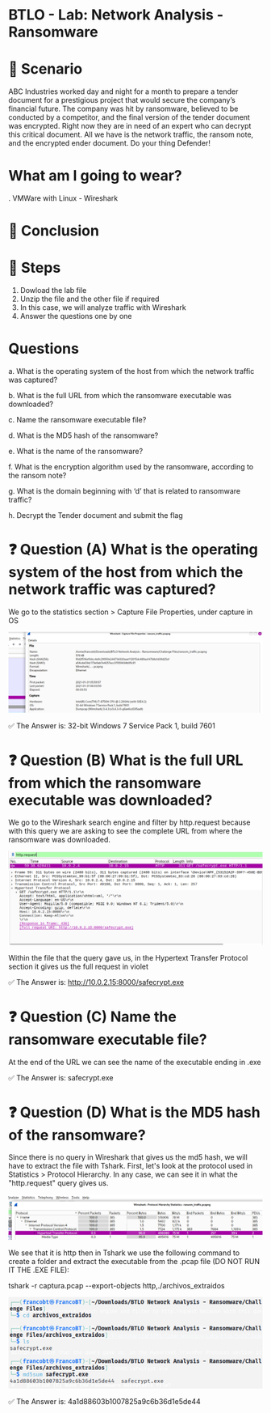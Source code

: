 # BTLO - Lab: Network Analysis - Ransomware

# 📝 Scenario
ABC Industries worked day and night for a month to prepare a tender document for a prestigious project that would secure the company’s financial future. The company was hit by ransomware, believed to be conducted by a competitor, and the final version of the tender document was encrypted. Right now they are in need of an expert who can decrypt this critical document. All we have is the network traffic, the ransom note, and the encrypted ender document. Do your thing Defender!​

# What am I going to wear?
. VMWare with Linux - Wireshark

# 🚀 Conclusion

# 🔎 Steps
1. Dowload the lab file
2. Unzip the file and the other file if required
3. In this case, we will analyze traffic with Wireshark
4. Answer the questions one by one

# Questions
a. What is the operating system of the host from which the network traffic was captured? 

b. What is the full URL from which the ransomware executable was downloaded? 

c. Name the ransomware executable file? 

d. What is the MD5 hash of the ransomware? 

e. What is the name of the ransomware? 

f. What is the encryption algorithm used by the ransomware, according to the ransom note? 

g. What is the domain beginning with ‘d’ that is related to ransomware traffic? 

h. Decrypt the Tender document and submit the flag

# ❓ Question (A) What is the operating system of the host from which the network traffic was captured? 

We go to the statistics section > Capture File Properties, under capture in OS

![OS](https://github.com/FrancoGarciaC9701/Cibersecurity-Labs/blob/8423f68af8eb6d3ac1e08ae6eab6968eb5b6ba92/BTLO/NetworkAnalysis-Ransomware/Images/NAR-Statistics.png)

✅ The Answer is: 32-bit Windows 7 Service Pack 1, build 7601

# ❓ Question (B) What is the full URL from which the ransomware executable was downloaded? 

We go to the Wireshark search engine and filter by http.request because with this query we are asking to see the complete URL from where the ransomware was downloaded.

![http](https://github.com/FrancoGarciaC9701/Cibersecurity-Labs/blob/1e2a72ade786a2d7ac7a91d44c0e8eb3f43ad5e4/BTLO/NetworkAnalysis-Ransomware/Images/NAR-http.png)
![fullrequest](https://github.com/FrancoGarciaC9701/Cibersecurity-Labs/blob/1e2a72ade786a2d7ac7a91d44c0e8eb3f43ad5e4/BTLO/NetworkAnalysis-Ransomware/Images/NAR-fullrequest.png)

Within the file that the query gave us, in the Hypertext Transfer Protocol section it gives us the full request in violet

✅ The Answer is: http://10.0.2.15:8000/safecrypt.exe

# ❓ Question (C) Name the ransomware executable file?

At the end of the URL we can see the name of the executable ending in .exe

✅ The Answer is: safecrypt.exe

# ❓ Question (D) What is the MD5 hash of the ransomware? 

Since there is no query in Wireshark that gives us the md5 hash, we will have to extract the file with Tshark. First, let's look at the protocol used in Statistics > Protocol Hierarchy. In any case, we can see it in what the "http.request" query gives us.

![SPH](https://github.com/FrancoGarciaC9701/Cibersecurity-Labs/blob/c5727ee900780cabc41e4bb9a0275974a62c5d7e/BTLO/NetworkAnalysis-Ransomware/Images/NAR-extraction1.png)

We see that it is http then in Tshark we use the following command to create a folder and extract the executable from the .pcap file (DO NOT RUN IT THE .EXE FILE):

tshark -r captura.pcap --export-objects http,./archivos_extraidos

![Md5Extract](https://github.com/FrancoGarciaC9701/Cibersecurity-Labs/blob/242e5ccaeec4a6aef9871ee0585c4e4871edbcc6/BTLO/NetworkAnalysis-Ransomware/Images/NAR-md5extract.png)

✅ The Answer is: 4a1d88603b1007825a9c6b36d1e5de44


